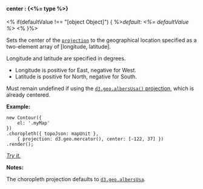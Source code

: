 #### **center** : {<%= type %>}

<% if(defaultValue !== "[object Object]") { %>*default: <%= defaultValue %>* <% }%>

Sets the center of the [`projection`](#geo_config/config.choropleth.projection) to the geographical location specified as a two-element array of [longitude, latitude].

Longitude and latitude are specified in degrees. 

* Longitude is positive for East, negative for West.
* Latitude is positive for North, negative for South.

Must remain undefined if using the [`d3.geo.albersUsa()` projection](#geo_config/config.choropleth.projection), which is already centered.

**Example:**

	new Contour({
		el: '.myMap'
	})
	.choropleth({ topoJson: mapUnit },
		{ projection: d3.geo.mercator(), center: [-122, 37] })
	.render();

*[Try it.](<%= jsFiddleLink %>)*

**Notes:**

The choropleth projection defaults to [`d3.geo.albersUsa`](https://github.com/mbostock/d3/wiki/Geo-Projections). 


